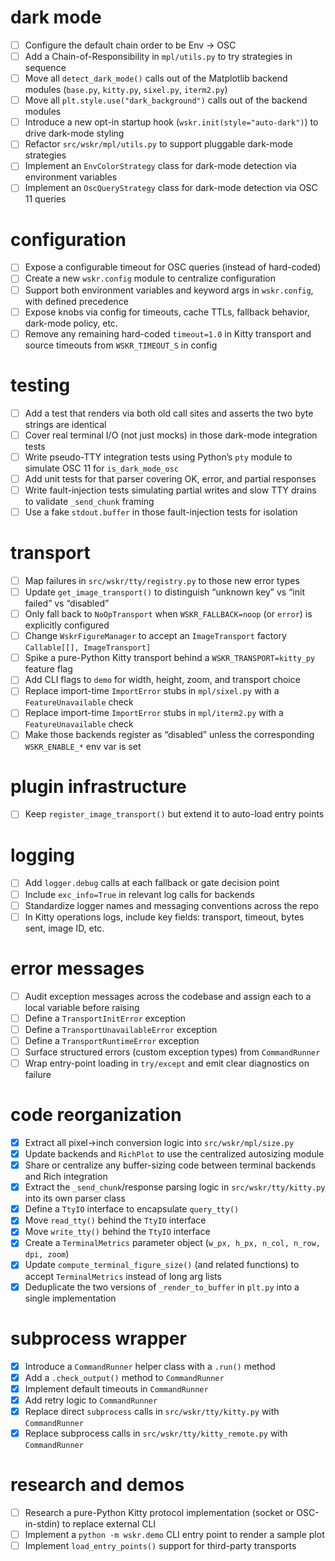 # dark mode

* [ ] Configure the default chain order to be Env → OSC
* [ ] Add a Chain-of-Responsibility in `mpl/utils.py` to try strategies in sequence
* [ ] Move all `detect_dark_mode()` calls out of the Matplotlib backend modules (`base.py`, `kitty.py`, `sixel.py`, `iterm2.py`)
* [ ] Move all `plt.style.use("dark_background")` calls out of the backend modules
* [ ] Introduce a new opt-in startup hook (`wskr.init(style="auto-dark")`) to drive dark-mode styling
* [ ] Refactor `src/wskr/mpl/utils.py` to support pluggable dark-mode strategies
* [ ] Implement an `EnvColorStrategy` class for dark-mode detection via environment variables
* [ ] Implement an `OscQueryStrategy` class for dark-mode detection via OSC 11 queries

# configuration

* [ ] Expose a configurable timeout for OSC queries (instead of hard-coded)
* [ ] Create a new `wskr.config` module to centralize configuration
* [ ] Support both environment variables and keyword args in `wskr.config`, with defined precedence
* [ ] Expose knobs via config for timeouts, cache TTLs, fallback behavior, dark-mode policy, etc.
* [ ] Remove any remaining hard-coded `timeout=1.0` in Kitty transport and source timeouts from `WSKR_TIMEOUT_S` in config

# testing

* [ ] Add a test that renders via both old call sites and asserts the two byte strings are identical
* [ ] Cover real terminal I/O (not just mocks) in those dark-mode integration tests
* [ ] Write pseudo-TTY integration tests using Python’s `pty` module to simulate OSC 11 for `is_dark_mode_osc`
* [ ] Add unit tests for that parser covering OK, error, and partial responses
* [ ] Write fault-injection tests simulating partial writes and slow TTY drains to validate `_send_chunk` framing
* [ ] Use a fake `stdout.buffer` in those fault-injection tests for isolation

# transport

* [ ] Map failures in `src/wskr/tty/registry.py` to those new error types
* [ ] Update `get_image_transport()` to distinguish “unknown key” vs “init failed” vs “disabled”
* [ ] Only fall back to `NoOpTransport` when `WSKR_FALLBACK=noop` (or `error`) is explicitly configured
* [ ] Change `WskrFigureManager` to accept an `ImageTransport` factory `Callable[[], ImageTransport]`
* [ ] Spike a pure-Python Kitty transport behind a `WSKR_TRANSPORT=kitty_py` feature flag
* [ ] Add CLI flags to `demo` for width, height, zoom, and transport choice
* [ ] Replace import-time `ImportError` stubs in `mpl/sixel.py` with a `FeatureUnavailable` check
* [ ] Replace import-time `ImportError` stubs in `mpl/iterm2.py` with a `FeatureUnavailable` check
* [ ] Make those backends register as “disabled” unless the corresponding `WSKR_ENABLE_*` env var is set

# plugin infrastructure

* [ ] Keep `register_image_transport()` but extend it to auto-load entry points

# logging

* [ ] Add `logger.debug` calls at each fallback or gate decision point
* [ ] Include `exc_info=True` in relevant log calls for backends
* [ ] Standardize logger names and messaging conventions across the repo
* [ ] In Kitty operations logs, include key fields: transport, timeout, bytes sent, image ID, etc.

# error messages

* [ ] Audit exception messages across the codebase and assign each to a local variable before raising
* [ ] Define a `TransportInitError` exception
* [ ] Define a `TransportUnavailableError` exception
* [ ] Define a `TransportRuntimeError` exception
* [ ] Surface structured errors (custom exception types) from `CommandRunner`
* [ ] Wrap entry-point loading in `try/except` and emit clear diagnostics on failure

# code reorganization

* [x] Extract all pixel→inch conversion logic into `src/wskr/mpl/size.py`
* [x] Update backends and `RichPlot` to use the centralized autosizing module
* [x] Share or centralize any buffer-sizing code between terminal backends and Rich integration
* [x] Extract the `_send_chunk`/response parsing logic in `src/wskr/tty/kitty.py` into its own parser class
* [x] Define a `TtyIO` interface to encapsulate `query_tty()`
* [x] Move `read_tty()` behind the `TtyIO` interface
* [x] Move `write_tty()` behind the `TtyIO` interface
* [x] Create a `TerminalMetrics` parameter object (`w_px, h_px, n_col, n_row, dpi, zoom`)
* [x] Update `compute_terminal_figure_size()` (and related functions) to accept `TerminalMetrics` instead of long arg lists
* [x] Deduplicate the two versions of `_render_to_buffer` in `plt.py` into a single implementation

# subprocess wrapper

* [x] Introduce a `CommandRunner` helper class with a `.run()` method
* [x] Add a `.check_output()` method to `CommandRunner`
* [x] Implement default timeouts in `CommandRunner`
* [x] Add retry logic to `CommandRunner`
* [x] Replace direct `subprocess` calls in `src/wskr/tty/kitty.py` with `CommandRunner`
* [x] Replace subprocess calls in `src/wskr/tty/kitty_remote.py` with `CommandRunner`

# research and demos

* [ ] Research a pure-Python Kitty protocol implementation (socket or OSC-in-stdin) to replace external CLI
* [ ] Implement a `python -m wskr.demo` CLI entry point to render a sample plot
* [ ] Implement `load_entry_points()` support for third-party transports
